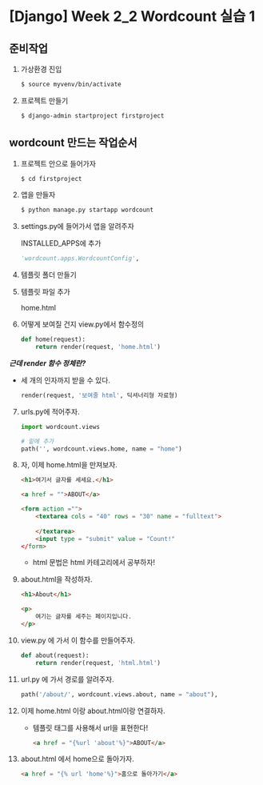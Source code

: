 # [Django] Week 2_2 Wordcount 실습 1

## 준비작업

1. 가상환경 진입

   ```bash
   $ source myvenv/bin/activate
   ```

2. 프로젝트 만들기

   ```bash
   $ django-admin startproject firstproject
   ```



## wordcount 만드는 작업순서

1. 프로젝트 안으로 들어가자

   ```bash
   $ cd firstproject
   ```

2. 앱을 만들자

   ```bash
   $ python manage.py startapp wordcount
   ```

3. settings.py에 들어가서 앱을 알려주자

   INSTALLED_APPS에 추가

   ```python
   'wordcount.apps.WordcountConfig',
   ```

4. 템플릿 폴더 만들기

5. 템플릿 파일 추가

   home.html



6. 어떻게 보여질 건지 view.py에서 함수정의

   ```python
   def home(request):
       return render(request, 'home.html')
   ```


***근데 render 함수 정체란?***

* 세 개의 인자까지 받을 수 있다.

  ```python
  render(request, '보여줄 html', 딕셔너리형 자료형)
  ```


7. urls.py에 적어주자.

   ```python
   import wordcount.views
   
   # 밑에 추가
   path('', wordcount.views.home, name = "home")
   ```

8. 자, 이제 home.html을 만져보자.

   ```html
   <h1>여기서 글자를 세세요.</h1>
   
   <a href = "">ABOUT</a>
   
   <form action ="">
       <textarea cols = "40" rows = "30" name = "fulltext">
       
       </textarea>
       <input type = "submit" value = "Count!"
   </form>
   ```

   * html 문법은 html 카테고리에서 공부하자!

9. about.html을 작성하자.

   ```html
   <h1>About</h1>
   
   <p>
       여기는 글자를 세주는 페이지입니다.
   </p>
   ```

10. view.py 에 가서 이 함수를 만들어주자. 

    ```python
    def about(request):
        return render(request, 'html.html')
    ```

11. url.py 에 가서 경로를 알려주자.

    ```python
    path('/about/', wordcount.views.about, name = "about"),
    ```

12. 이제 home.html 이랑 about.html이랑 연결하자.

    * 템플릿 태그를 사용해서 url을 표현한다!

      ```html
      <a href = "{%url 'about'%}">ABOUT</a>
      ```

13. about.html 에서 home으로 돌아가자.

    ```html
    <a href = "{% url 'home'%}">홈으로 돌아가기</a>
    ```

